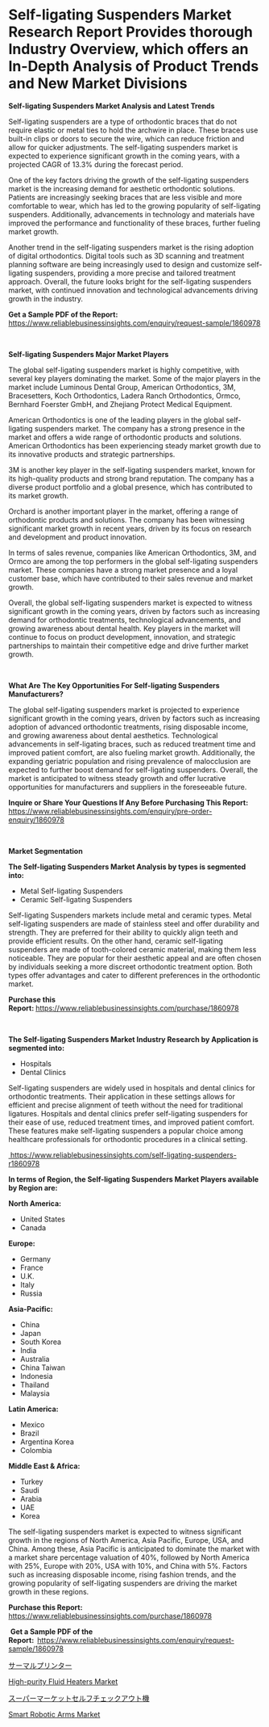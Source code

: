 <p><h1>Self-ligating Suspenders Market Research Report Provides thorough Industry Overview, which offers an In-Depth Analysis of Product Trends and New Market Divisions</h1></p><p><strong>Self-ligating Suspenders Market Analysis and Latest Trends</strong></p>
<p><p>Self-ligating suspenders are a type of orthodontic braces that do not require elastic or metal ties to hold the archwire in place. These braces use built-in clips or doors to secure the wire, which can reduce friction and allow for quicker adjustments. The self-ligating suspenders market is expected to experience significant growth in the coming years, with a projected CAGR of 13.3% during the forecast period.</p><p>One of the key factors driving the growth of the self-ligating suspenders market is the increasing demand for aesthetic orthodontic solutions. Patients are increasingly seeking braces that are less visible and more comfortable to wear, which has led to the growing popularity of self-ligating suspenders. Additionally, advancements in technology and materials have improved the performance and functionality of these braces, further fueling market growth.</p><p>Another trend in the self-ligating suspenders market is the rising adoption of digital orthodontics. Digital tools such as 3D scanning and treatment planning software are being increasingly used to design and customize self-ligating suspenders, providing a more precise and tailored treatment approach. Overall, the future looks bright for the self-ligating suspenders market, with continued innovation and technological advancements driving growth in the industry.</p></p>
<p><strong>Get a Sample PDF of the Report:&nbsp;</strong> <a href="https://www.reliablebusinessinsights.com/enquiry/request-sample/1860978">https://www.reliablebusinessinsights.com/enquiry/request-sample/1860978</a></p>
<p>&nbsp;</p>
<p><strong>Self-ligating Suspenders Major Market Players</strong></p>
<p><p>The global self-ligating suspenders market is highly competitive, with several key players dominating the market. Some of the major players in the market include Luminous Dental Group, American Orthodontics, 3M, Bracesetters, Koch Orthodontics, Ladera Ranch Orthodontics, Ormco, Bernhard Foerster GmbH, and Zhejiang Protect Medical Equipment.</p><p>American Orthodontics is one of the leading players in the global self-ligating suspenders market. The company has a strong presence in the market and offers a wide range of orthodontic products and solutions. American Orthodontics has been experiencing steady market growth due to its innovative products and strategic partnerships.</p><p>3M is another key player in the self-ligating suspenders market, known for its high-quality products and strong brand reputation. The company has a diverse product portfolio and a global presence, which has contributed to its market growth.</p><p>Orchard is another important player in the market, offering a range of orthodontic products and solutions. The company has been witnessing significant market growth in recent years, driven by its focus on research and development and product innovation.</p><p>In terms of sales revenue, companies like American Orthodontics, 3M, and Ormco are among the top performers in the global self-ligating suspenders market. These companies have a strong market presence and a loyal customer base, which have contributed to their sales revenue and market growth.</p><p>Overall, the global self-ligating suspenders market is expected to witness significant growth in the coming years, driven by factors such as increasing demand for orthodontic treatments, technological advancements, and growing awareness about dental health. Key players in the market will continue to focus on product development, innovation, and strategic partnerships to maintain their competitive edge and drive further market growth.</p></p>
<p>&nbsp;</p>
<p><strong>What Are The Key Opportunities For Self-ligating Suspenders Manufacturers?</strong></p>
<p><p>The global self-ligating suspenders market is projected to experience significant growth in the coming years, driven by factors such as increasing adoption of advanced orthodontic treatments, rising disposable income, and growing awareness about dental aesthetics. Technological advancements in self-ligating braces, such as reduced treatment time and improved patient comfort, are also fueling market growth. Additionally, the expanding geriatric population and rising prevalence of malocclusion are expected to further boost demand for self-ligating suspenders. Overall, the market is anticipated to witness steady growth and offer lucrative opportunities for manufacturers and suppliers in the foreseeable future.</p></p>
<p><strong>Inquire or Share Your Questions If Any Before Purchasing This Report:</strong> <a href="https://www.reliablebusinessinsights.com/enquiry/pre-order-enquiry/1860978">https://www.reliablebusinessinsights.com/enquiry/pre-order-enquiry/1860978</a></p>
<p>&nbsp;</p>
<p><strong>Market Segmentation</strong></p>
<p><strong>The Self-ligating Suspenders Market Analysis by types is segmented into:</strong></p>
<p><ul><li>Metal Self-ligating Suspenders</li><li>Ceramic Self-ligating Suspenders</li></ul></p>
<p><p>Self-ligating Suspenders markets include metal and ceramic types. Metal self-ligating suspenders are made of stainless steel and offer durability and strength. They are preferred for their ability to quickly align teeth and provide efficient results. On the other hand, ceramic self-ligating suspenders are made of tooth-colored ceramic material, making them less noticeable. They are popular for their aesthetic appeal and are often chosen by individuals seeking a more discreet orthodontic treatment option. Both types offer advantages and cater to different preferences in the orthodontic market.</p></p>
<p><strong>Purchase this Report:&nbsp;</strong><a href="https://www.reliablebusinessinsights.com/purchase/1860978">https://www.reliablebusinessinsights.com/purchase/1860978</a></p>
<p>&nbsp;</p>
<p><strong>The Self-ligating Suspenders Market Industry Research by Application is segmented into:</strong></p>
<p><ul><li>Hospitals</li><li>Dental Clinics</li></ul></p>
<p><p>Self-ligating suspenders are widely used in hospitals and dental clinics for orthodontic treatments. Their application in these settings allows for efficient and precise alignment of teeth without the need for traditional ligatures. Hospitals and dental clinics prefer self-ligating suspenders for their ease of use, reduced treatment times, and improved patient comfort. These features make self-ligating suspenders a popular choice among healthcare professionals for orthodontic procedures in a clinical setting.</p></p>
<p><a href="https://www.reliablebusinessinsights.com/self-ligating-suspenders-r1860978">&nbsp;https://www.reliablebusinessinsights.com/self-ligating-suspenders-r1860978</a></p>
<p><strong>In terms of Region, the Self-ligating Suspenders Market Players available by Region are:</strong></p>
<p>
    <p> <strong> North America: </strong>
        <ul>
            <li>United States</li>
            <li>Canada</li>
        </ul>
        </p> 
    <p> <strong> Europe: </strong>
        <ul>
            <li>Germany</li>
            <li>France</li>
            <li>U.K.</li>
            <li>Italy</li>
            <li>Russia</li>
        </ul>
        </p> 
    <p> <strong> Asia-Pacific: </strong>
        <ul>
            <li>China</li>
            <li>Japan</li>
            <li>South Korea</li>
            <li>India</li>
            <li>Australia</li>
            <li>China Taiwan</li>
            <li>Indonesia</li>
            <li>Thailand</li>
            <li>Malaysia</li>
        </ul>
        </p> 
    <p> <strong> Latin America: </strong>
        <ul>
            <li>Mexico</li>
            <li>Brazil</li>
            <li>Argentina Korea</li>
            <li>Colombia</li>
        </ul>
        </p> 
    <p> <strong> Middle East & Africa: </strong>
        <ul>
            <li>Turkey</li>
            <li>Saudi</li>
            <li>Arabia</li>
            <li>UAE</li>
            <li>Korea</li>
        </ul>
    </p>
    </p>
<p><p>The self-ligating suspenders market is expected to witness significant growth in the regions of North America, Asia Pacific, Europe, USA, and China. Among these, Asia Pacific is anticipated to dominate the market with a market share percentage valuation of 40%, followed by North America with 25%, Europe with 20%, USA with 10%, and China with 5%. Factors such as increasing disposable income, rising fashion trends, and the growing popularity of self-ligating suspenders are driving the market growth in these regions.</p></p>
<p><strong>Purchase this Report: </strong><a href="https://www.reliablebusinessinsights.com/purchase/1860978">https://www.reliablebusinessinsights.com/purchase/1860978</a></p>
<p>&nbsp;<strong>Get a Sample PDF of the Report:&nbsp;&nbsp;</strong><a href="https://www.reliablebusinessinsights.com/enquiry/request-sample/1860978">https://www.reliablebusinessinsights.com/enquiry/request-sample/1860978</a></p>
<p><strong></strong></p>
<p><p><a href="https://github.com/dawson566/Market-Research-Report-List-2/blob/main/2726337169878.md">サーマルプリンター</a></p><p><a href="https://github.com/gracielawharr/Market-Research-Report-List-2/blob/main/high-purity-fluid-heaters-market.md">High-purity Fluid Heaters Market</a></p><p><a href="https://github.com/DeonBoer2023/Market-Research-Report-List-2/blob/main/3245036169879.md">スーパーマーケットセルフチェックアウト機</a></p><p><a href="https://github.com/edytherolanlouisejk1miz0wig/Market-Research-Report-List-3/blob/main/smart-robotic-arms-market.md">Smart Robotic Arms Market</a></p></p>
